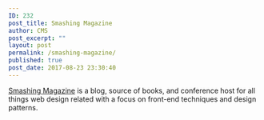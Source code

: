 ```yaml
---
ID: 232
post_title: Smashing Magazine
author: CMS
post_excerpt: ""
layout: post
permalink: /smashing-magazine/
published: true
post_date: 2017-08-23 23:30:40
---
```

<a href="//www.smashingmagazine.com/“">Smashing Magazine</a> is a blog, source of books, and conference host for all things web design related with a focus on front-end techniques and design patterns.
